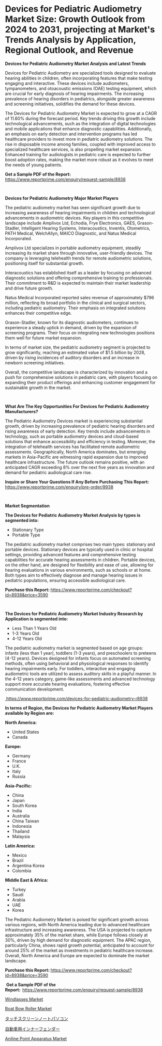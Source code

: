 <p><h1>Devices for Pediatric Audiometry Market Size: Growth Outlook from 2024 to 2031, projecting at Market's Trends Analysis by Application, Regional Outlook, and Revenue</h1></p><p><strong>Devices for Pediatric Audiometry Market Analysis and Latest Trends</strong></p>
<p><p>Devices for Pediatric Audiometry are specialized tools designed to evaluate hearing abilities in children, often incorporating features that make testing engaging and interactive. These devices include audiometers, tympanometers, and otoacoustic emissions (OAE) testing equipment, which are crucial for early diagnosis of hearing impairments. The increasing prevalence of hearing disorders in pediatrics, alongside greater awareness and screening initiatives, solidifies the demand for these devices.</p><p>The Devices for Pediatric Audiometry Market is expected to grow at a CAGR of 11.60% during the forecast period. Key trends driving this growth include technological advancements, such as the integration of digital technologies and mobile applications that enhance diagnostic capabilities. Additionally, an emphasis on early detection and intervention programs has led healthcare providers to invest more in pediatric audiometry solutions. The rise in disposable income among families, coupled with improved access to specialized healthcare services, is also propelling market expansion. Enhanced training for audiologists in pediatric care is expected to further boost adoption rates, making the market more robust as it evolves to meet the needs of young patients.</p></p>
<p><strong>Get a Sample PDF of the Report:&nbsp;</strong> <a href="https://www.reportprime.com/enquiry/request-sample/8938">https://www.reportprime.com/enquiry/request-sample/8938</a></p>
<p>&nbsp;</p>
<p><strong>Devices for Pediatric Audiometry Major Market Players</strong></p>
<p><p>The pediatric audiometry market has seen significant growth due to increasing awareness of hearing impairments in children and technological advancements in audiometric devices. Key players in this competitive landscape include Amplivox Ltd, Echodia, Frye Electronics, GAES, Grason-Stadler, Intelligent Hearing Systems, Interacoustics, Inventis, Otometrics, PATH Medical, WelchAllyn, MAICO Diagnostic, and Natus Medical Incorporated.</p><p>Amplivox Ltd specializes in portable audiometry equipment, steadily increasing its market share through innovative, user-friendly devices. The company is leveraging telehealth trends for remote audiometric solutions, positioning itself for substantial growth.</p><p>Interacoustics has established itself as a leader by focusing on advanced diagnostic solutions and offering comprehensive training to professionals. Their commitment to R&D is expected to maintain their market leadership and drive future growth.</p><p>Natus Medical Incorporated reported sales revenue of approximately $796 million, reflecting its broad portfolio in the clinical and surgical sectors, including pediatric audiometry. Their emphasis on integrated solutions enhances their competitive edge.</p><p>Grason-Stadler, known for its diagnostic audiometers, continues to experience a steady uptick in demand, driven by the expansion of screening programs. Their focus on integrating new technologies positions them well for future market expansion.</p><p>In terms of market size, the pediatric audiometry segment is projected to grow significantly, reaching an estimated value of $1.5 billion by 2028, driven by rising incidences of auditory disorders and an increase in newborn screening initiatives.</p><p>Overall, the competitive landscape is characterized by innovation and a push for comprehensive solutions in pediatric care, with players focusing on expanding their product offerings and enhancing customer engagement for sustainable growth in the market.</p></p>
<p>&nbsp;</p>
<p><strong>What Are The Key Opportunities For Devices for Pediatric Audiometry Manufacturers?</strong></p>
<p><p>The Pediatric Audiometry Devices market is experiencing substantial growth, driven by increasing prevalence of pediatric hearing disorders and rising awareness of early detection. Key trends include advancements in technology, such as portable audiometry devices and cloud-based solutions that enhance accessibility and efficiency in testing. Moreover, the integration of telehealth services has facilitated remote audiometric assessments. Geographically, North America dominates, but emerging markets in Asia-Pacific are witnessing rapid expansion due to improved healthcare infrastructure. The future outlook remains positive, with an anticipated CAGR exceeding 8% over the next five years as innovation and demand for pediatric audiological care rise.</p></p>
<p><strong>Inquire or Share Your Questions If Any Before Purchasing This Report:</strong> <a href="https://www.reportprime.com/enquiry/pre-order/8938">https://www.reportprime.com/enquiry/pre-order/8938</a></p>
<p>&nbsp;</p>
<p><strong>Market Segmentation</strong></p>
<p><strong>The Devices for Pediatric Audiometry Market Analysis by types is segmented into:</strong></p>
<p><ul><li>Stationary Type</li><li>Portable Type</li></ul></p>
<p><p>The pediatric audiometry market comprises two main types: stationary and portable devices. Stationary devices are typically used in clinic or hospital settings, providing advanced features and comprehensive testing capabilities for accurate hearing assessments in children. Portable devices, on the other hand, are designed for flexibility and ease of use, allowing for hearing evaluations in various environments, such as schools or at home. Both types aim to effectively diagnose and manage hearing issues in pediatric populations, ensuring accessible audiological care.</p></p>
<p><strong>Purchase this Report:&nbsp;</strong><a href="https://www.reportprime.com/checkout?id=8938&price=3590">https://www.reportprime.com/checkout?id=8938&price=3590</a></p>
<p>&nbsp;</p>
<p><strong>The Devices for Pediatric Audiometry Market Industry Research by Application is segmented into:</strong></p>
<p><ul><li>Less Than 1 Years Old</li><li>1-3 Years Old</li><li>4-12 Years Old</li></ul></p>
<p><p>The pediatric audiometry market is segmented based on age groups: infants (less than 1 year), toddlers (1-3 years), and preschoolers to preteens (4-12 years). Devices designed for infants focus on automated screening methods, often using behavioral and physiological responses to identify hearing impairments early. For toddlers, interactive and engaging audiometric tools are utilized to assess auditory skills in a playful manner. In the 4-12 years category, game-like assessments and advanced technology support more accurate hearing evaluations, fostering effective communication development.</p></p>
<p><a href="https://www.reportprime.com/devices-for-pediatric-audiometry-r8938">&nbsp;https://www.reportprime.com/devices-for-pediatric-audiometry-r8938</a></p>
<p><strong>In terms of Region, the Devices for Pediatric Audiometry Market Players available by Region are:</strong></p>
<p>
    <p> <strong> North America: </strong>
        <ul>
            <li>United States</li>
            <li>Canada</li>
        </ul>
        </p> 
    <p> <strong> Europe: </strong>
        <ul>
            <li>Germany</li>
            <li>France</li>
            <li>U.K.</li>
            <li>Italy</li>
            <li>Russia</li>
        </ul>
        </p> 
    <p> <strong> Asia-Pacific: </strong>
        <ul>
            <li>China</li>
            <li>Japan</li>
            <li>South Korea</li>
            <li>India</li>
            <li>Australia</li>
            <li>China Taiwan</li>
            <li>Indonesia</li>
            <li>Thailand</li>
            <li>Malaysia</li>
        </ul>
        </p> 
    <p> <strong> Latin America: </strong>
        <ul>
            <li>Mexico</li>
            <li>Brazil</li>
            <li>Argentina Korea</li>
            <li>Colombia</li>
        </ul>
        </p> 
    <p> <strong> Middle East & Africa: </strong>
        <ul>
            <li>Turkey</li>
            <li>Saudi</li>
            <li>Arabia</li>
            <li>UAE</li>
            <li>Korea</li>
        </ul>
    </p>
    </p>
<p><p>The Pediatric Audiometry Market is poised for significant growth across various regions, with North America leading due to advanced healthcare infrastructure and increasing awareness. The USA is projected to capture approximately 35% of the market share, while Europe follows closely at 30%, driven by high demand for diagnostic equipment. The APAC region, particularly China, shows rapid growth potential, anticipated to account for around 25% of the market as investments in pediatric healthcare increase. Overall, North America and Europe are expected to dominate the market landscape.</p></p>
<p><strong>Purchase this Report: </strong><a href="https://www.reportprime.com/checkout?id=8938&price=3590">https://www.reportprime.com/checkout?id=8938&price=3590</a></p>
<p>&nbsp;<strong>Get a Sample PDF of the Report:&nbsp;&nbsp;</strong><a href="https://www.reportprime.com/enquiry/request-sample/8938">https://www.reportprime.com/enquiry/request-sample/8938</a></p>
<p><strong></strong></p>
<p><p><a href="https://medium.com/@omamuller/the-global-windlasses-market-is-a-dynamic-and-growing-industry-088771dd3235">Windlasses Market</a></p><p><a href="https://medium.com/@linneaprotestant/the-boat-bow-roller-market-has-witnessed-significant-growth-in-recent-years-and-this-trend-is-9589fd0316db">Boat Bow Roller Market</a></p><p><a href="https://github.com/lababdou/Market-Research-Report-List-6/blob/main/73761329635.md">タッチスクリーンノートパソコン</a></p><p><a href="https://medium.com/@titusboyer1/automotive-inner-fenders-market-%E3%81%AF-%E3%82%B3%E3%82%B9%E3%83%88%E7%AE%A1%E7%90%86%E3%81%A8%E5%8A%B9%E7%8E%87%E5%90%91%E4%B8%8A%E3%82%92%E5%84%AA%E5%85%88%E3%81%97%E3%81%BE%E3%81%99-%E3%81%95%E3%82%89%E3%81%AB-%E5%A0%B1%E5%91%8A%E6%9B%B8%E3%81%AF%E5%B8%82%E5%A0%B4%E3%81%AE%E9%9C%80%E8%A6%81%E9%9D%A2%E3%81%A8%E4%BE%9B%E7%B5%A6%E9%9D%A2%E3%81%AE%E4%B8%A1%E6%96%B9%E3%82%92%E3%82%AB%E3%83%90%E3%83%BC%E3%81%97%E3%81%A6%E3%81%84%E3%81%BE%E3%81%99-automotive-53ad4f6233c5">自動車用インナーフェンダー</a></p><p><a href="https://www.linkedin.com/pulse/booming-aniline-point-apparatus-market-sector-analysis-growth-cnvlf?trackingId=bbGUjj7pQNyrpr0eSfeQbw%3D%3D">Aniline Point Apparatus Market</a></p></p>